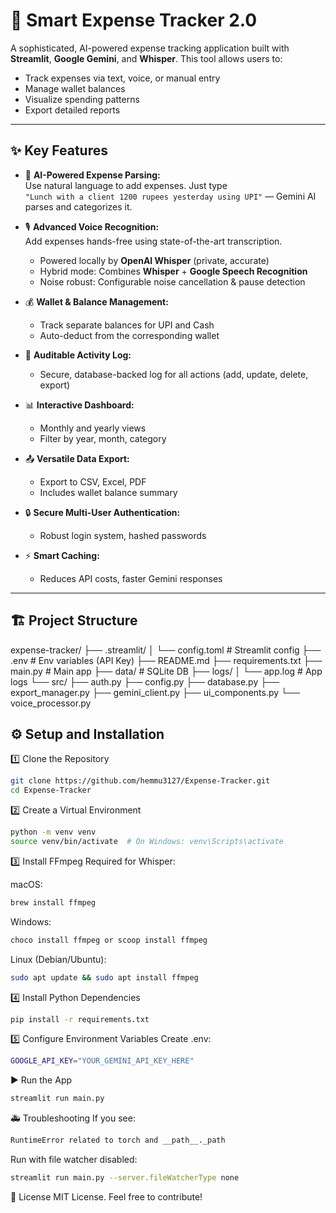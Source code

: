# 🚀 Smart Expense Tracker 2.0

A sophisticated, AI-powered expense tracking application built with **Streamlit**, **Google Gemini**, and **Whisper**. This tool allows users to:
- Track expenses via text, voice, or manual entry
- Manage wallet balances
- Visualize spending patterns
- Export detailed reports

---

## ✨ Key Features

- 🧠 **AI-Powered Expense Parsing:**  
  Use natural language to add expenses. Just type  
  `"Lunch with a client 1200 rupees yesterday using UPI"` — Gemini AI parses and categorizes it.

- 🎙️ **Advanced Voice Recognition:**  
  Add expenses hands-free using state-of-the-art transcription.  
  - Powered locally by **OpenAI Whisper** (private, accurate)  
  - Hybrid mode: Combines **Whisper** + **Google Speech Recognition**  
  - Noise robust: Configurable noise cancellation & pause detection

- 💰 **Wallet & Balance Management:**  
  - Track separate balances for UPI and Cash  
  - Auto-deduct from the corresponding wallet

- 📜 **Auditable Activity Log:**  
  - Secure, database-backed log for all actions (add, update, delete, export)

- 📊 **Interactive Dashboard:**  
  - Monthly and yearly views  
  - Filter by year, month, category

- 📤 **Versatile Data Export:**  
  - Export to CSV, Excel, PDF  
  - Includes wallet balance summary  

- 🔒 **Secure Multi-User Authentication:**  
  - Robust login system, hashed passwords

- ⚡ **Smart Caching:**  
  - Reduces API costs, faster Gemini responses

---

## 🏗️ Project Structure

expense-tracker/
├── .streamlit/
│ └── config.toml # Streamlit config
├── .env # Env variables (API Key)
├── README.md
├── requirements.txt
├── main.py # Main app
├── data/ # SQLite DB
├── logs/
│ └── app.log # App logs
└── src/
├── auth.py
├── config.py
├── database.py
├── export_manager.py
├── gemini_client.py
├── ui_components.py
└── voice_processor.py


## ⚙️ Setup and Installation

1️⃣ Clone the Repository
```bash
git clone https://github.com/hemmu3127/Expense-Tracker.git
cd Expense-Tracker
```

2️⃣ Create a Virtual Environment
```bash
python -m venv venv
source venv/bin/activate  # On Windows: venv\Scripts\activate
```

3️⃣ Install FFmpeg
Required for Whisper:

macOS: 
```bash
brew install ffmpeg
```

Windows: 
``` bash
choco install ffmpeg or scoop install ffmpeg
```

Linux (Debian/Ubuntu):
```bash
sudo apt update && sudo apt install ffmpeg
```

4️⃣ Install Python Dependencies
```bash
pip install -r requirements.txt
```

5️⃣ Configure Environment Variables
Create .env:
```bash 
GOOGLE_API_KEY="YOUR_GEMINI_API_KEY_HERE"
```

▶️ Run the App
```bash
streamlit run main.py
```

🚑 Troubleshooting
If you see:
``` bash
RuntimeError related to torch and __path__._path
```

Run with file watcher disabled:
``` bash
streamlit run main.py --server.fileWatcherType none
```

📌 License
MIT License. Feel free to contribute!



